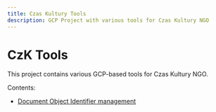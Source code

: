 ```yaml
---
title: Czas Kultury Tools
description: GCP Project with various tools for Czas Kultury NGO
---
```


# CzK Tools

This project contains various GCP-based tools for Czas Kultury NGO.

Contents:
* [Document Object Identifier management](doi/README.md)


